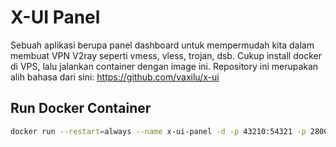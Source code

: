 # X-UI Panel
Sebuah aplikasi berupa panel dashboard untuk mempermudah kita dalam membuat VPN V2ray seperti vmess, vless, trojan, dsb. Cukup install docker di VPS, lalu jalankan container dengan image ini. 
Repository ini merupakan alih bahasa dari sini:
https://github.com/vaxilu/x-ui

## Run Docker Container
```bash
docker run --restart=always --name x-ui-panel -d -p 43210:54321 -p 28001:8001/tcp -p 28001:8001/udp --tmpfs /tmp --tmpfs /run --tmpfs /run/lock -v /sys/fs/cgroup:/sys/fs/cgroup:ro -v /etc/x-ui:/etc/x-ui -v /docker-data/x-ui:/cert --privileged subekti13/x-ui-panel
```

